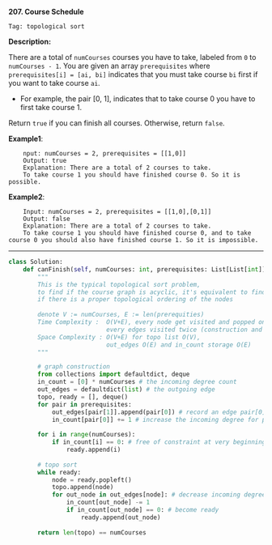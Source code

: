 **207. Course Schedule**

```Tag: topological sort```

**Description:**

There are a total of ```numCourses``` courses you have to take, labeled from ```0``` to ```numCourses - 1```. You are given an array ```prerequisites``` where ```prerequisites[i] = [ai, bi]``` indicates that you must take course ```bi``` first if you want to take course ```ai```.

+ For example, the pair [0, 1], indicates that to take course 0 you have to first take course 1.

Return ```true``` if you can finish all courses. Otherwise, return ```false```.

**Example1**:

        nput: numCourses = 2, prerequisites = [[1,0]]
        Output: true
        Explanation: There are a total of 2 courses to take. 
        To take course 1 you should have finished course 0. So it is possible.

**Example2**:

        Input: numCourses = 2, prerequisites = [[1,0],[0,1]]
        Output: false
        Explanation: There are a total of 2 courses to take. 
        To take course 1 you should have finished course 0, and to take course 0 you should also have finished course 1. So it is impossible.
    
-----------

```python
class Solution:
    def canFinish(self, numCourses: int, prerequisites: List[List[int]]) -> bool:
        """
        This is the typical topological sort problem,
        to find if the course graph is acyclic, it's equivalent to find
        if there is a proper topological ordering of the nodes
        
        denote V := numCourses, E := len(prerequities)
        Time Complexity :  O(V+E), every node get visited and popped once, 
                           every edges visited twice (construction and topo sort)
        Space Complexity : O(V+E) for topo list O(V), 
                           out_edges O(E) and in_count storage O(E)
        """

        # graph construction
        from collections import defaultdict, deque
        in_count = [0] * numCourses # the incoming degree count
        out_edges = defaultdict(list) # the outgoing edge
        topo, ready = [], deque()
        for pair in prerequisites:
            out_edges[pair[1]].append(pair[0]) # record an edge pair[0] -> pair[1]
            in_count[pair[0]] += 1 # increase the incoming degree for pair[0]
            
        for i in range(numCourses):
            if in_count[i] == 0: # free of constraint at very beginning
                ready.append(i)
        
        # topo sort
        while ready:
            node = ready.popleft() 
            topo.append(node)
            for out_node in out_edges[node]: # decrease incoming degree by 1 
                in_count[out_node] -= 1
                if in_count[out_node] == 0: # become ready
                    ready.append(out_node)
        
        return len(topo) == numCourses
```
